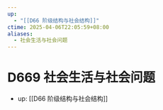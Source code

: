 ```yaml
---
up:
  - "[[D66 阶级结构与社会结构]]"
ctime: 2025-04-06T22:05:59+08:00
aliases:
  - 社会生活与社会问题
---
```


# D669 社会生活与社会问题

- up: [[D66 阶级结构与社会结构]]
